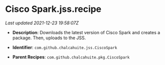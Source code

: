 # Cisco Spark.jss.recipe

_Last updated 2021-12-23 19:58:07Z_

- **Description**: Downloads the latest version of Cisco Spark and creates a package. Then, uploads to the JSS.

- **Identifier**: `com.github.chalcahuite.jss.CiscoSpark`

- **Parent Recipes**: `com.github.chalcahuite.pkg.CiscoSpark`